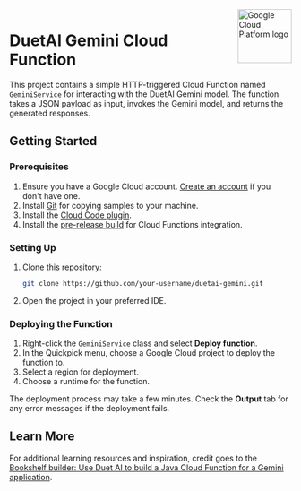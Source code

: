 <img src="https://avatars2.githubusercontent.com/u/2810941?v=3&s=96" alt="Google Cloud Platform logo" title="Google Cloud Platform" align="right" height="96" width="96"/>

# DuetAI Gemini Cloud Function

This project contains a simple HTTP-triggered Cloud Function named `GeminiService` for interacting with the DuetAI Gemini model. The function takes a JSON payload as input, invokes the Gemini model, and returns the generated responses.



## Getting Started

### Prerequisites
1. Ensure you have a Google Cloud account. [Create an account](https://console.cloud.google.com/freetrial/signup/tos) if you don't have one.
2. Install [Git](https://git-scm.com/book/en/v2/Getting-Started-Installing-Git) for copying samples to your machine.
3. Install the [Cloud Code plugin](https://cloud.google.com/code/docs/vscode/install#installing).
4. Install the [pre-release build](https://cloud.google.com/code/docs/vscode/insiders#get) for Cloud Functions integration.

### Setting Up
1. Clone this repository:
   ```bash
   git clone https://github.com/your-username/duetai-gemini.git
3. Open the project in your preferred IDE.

### Deploying the Function
1. Right-click the `GeminiService` class and select **Deploy function**.
2. In the Quickpick menu, choose a Google Cloud project to deploy the function to.
3. Select a region for deployment.
4. Choose a runtime for the function.

The deployment process may take a few minutes. Check the **Output** tab for any error messages if the deployment fails.

## Learn More
For additional learning resources and inspiration, credit goes to the [Bookshelf builder: Use Duet AI to build a Java Cloud Function for a Gemini application](https://codelabs.developers.google.com/bookshelf-duetai-bigquery#11).
